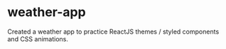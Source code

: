 # weather-app
Created a weather app to practice ReactJS themes / styled components and CSS animations.
